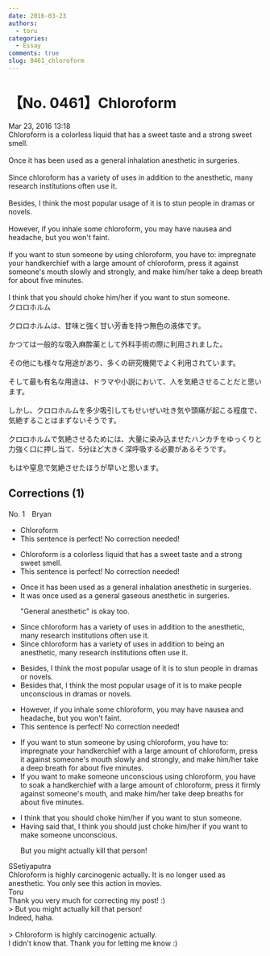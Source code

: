 ```yaml
---
date: 2016-03-23
authors:
  - toru
categories:
  - Essay
comments: true
slug: 0461_chloroform
---
```


# 【No. 0461】Chloroform
<div class="date">Mar 23, 2016 13:18</div>
<div id="post"><div id="body_show_ori">
Chloroform is a colorless liquid that has a sweet taste and a strong sweet smell.<br/><br/>Once it has been used as a general inhalation anesthetic in surgeries.<br/><br/>Since chloroform has a variety of uses in addition to the anesthetic, many research institutions often use it.<br/><br/>Besides, I think the most popular usage of it is to stun people in dramas or novels.<br/><br/>However, if you inhale some chloroform, you may have nausea and headache, but you won't faint.<br/><br/>If you want to stun someone by using chloroform, you have to: impregnate your handkerchief with a large amount of chloroform, press it against someone's mouth slowly and strongly, and make him/her take a deep breath for about five minutes.<br/><br/>I think that you should choke him/her if you want to stun someone.
</div></div>

<!-- more -->

<div id="post_ja"><div id="body_show_mo">
クロロホルム<br/><br/>クロロホルムは、甘味と強く甘い芳香を持つ無色の液体です。<br/><br/>かつては一般的な吸入麻酔薬として外科手術の際に利用されました。<br/><br/>その他にも様々な用途があり、多くの研究機関でよく利用されています。<br/><br/>そして最も有名な用途は、ドラマや小説において、人を気絶させることだと思います。<br/><br/>しかし、クロロホルムを多少吸引してもせいぜい吐き気や頭痛が起こる程度で、気絶することはまずないそうです。<br/><br/>クロロホルムで気絶させるためには、大量に染み込ませたハンカチをゆっくりと力強く口に押し当て、5分ほど大きく深呼吸する必要があるそうです。<br/><br/>もはや窒息で気絶させたほうが早いと思います。
</div></div>

## Corrections (1)
<div id="block"><div class="first_name"> No. 1　<span class="just_name">Bryan</span></div><div id="block2">
<ul class="correction_field">
<li class="incorrect">Chloroform</li>
<li class="corrected perfect">This sentence is perfect! No correction needed!</li>
</ul>
<ul class="correction_field">
<li class="incorrect">Chloroform is a colorless liquid that has a sweet taste and a strong sweet smell.</li>
<li class="corrected perfect">This sentence is perfect! No correction needed!</li>
</ul>
<ul class="correction_field">
<li class="incorrect">Once it has been used as a general inhalation anesthetic in surgeries.</li>
<li class="corrected correct">
<span class="f_blue">It was once </span>used as a general gaseous anesthetic in surgeries.
<p class="correction_comment">"General anesthetic" is okay too.</p>
</li>
</ul>
<ul class="correction_field">
<li class="incorrect">Since chloroform has a variety of uses in addition to the anesthetic, many research institutions often use it.</li>
<li class="corrected correct">
Since chloroform has a variety of uses in addition to <span class="f_blue">being an</span> anesthetic, many research institutions often use it.
</li>
</ul>
<ul class="correction_field">
<li class="incorrect">Besides, I think the most popular usage of it is to stun people in dramas or novels.</li>
<li class="corrected correct">
Besides that, I think the most popular usage of it is to make people unconscious in dramas or novels.
</li>
</ul>
<ul class="correction_field">
<li class="incorrect">However, if you inhale some chloroform, you may have nausea and headache, but you won't faint.</li>
<li class="corrected perfect">This sentence is perfect! No correction needed!</li>
</ul>
<ul class="correction_field">
<li class="incorrect">If you want to stun someone by using chloroform, you have to: impregnate your handkerchief with a large amount of chloroform, press it against someone's mouth slowly and strongly, and make him/her take a deep breath for about five minutes.</li>
<li class="corrected correct">
If you want to make someone unconscious using chloroform, you have to soak a handkerchief with a large amount of chloroform, press it firmly against someone's mouth, and make him/her take deep breaths for about five minutes.
</li>
</ul>
<ul class="correction_field">
<li class="incorrect">I think that you should choke him/her if you want to stun someone.</li>
<li class="corrected correct">
Having said that, I think you should just choke him/her if you want to make someone unconscious.
<p class="correction_comment">But you might actually kill that person!</p>
</li>
</ul>
</div><div class="name"><span class="just_name">SSetiyaputra</span><br>
Chloroform is highly carcinogenic actually. It is no longer used as anesthetic. You only see this action in movies.
</div>
<div class="name"><span class="just_name">Toru</span><br>
Thank you very much for correcting my post! :)<br/>&gt; But you might actually kill that person!<br/>Indeed, haha.<br/><br/>&gt; Chloroform is highly carcinogenic actually.<br/>I didn't know that. Thank you for letting me know :)
</div>
</div>
